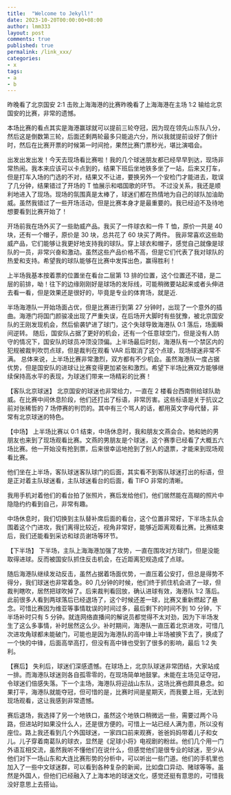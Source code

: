 ```yaml
---
title:  "Welcome to Jekyll!"
date: 2023-10-20T00:00:00+08:00
author: lmm333
layout: post
comments: true
published: true
permalink: /link_xxx/
categories:
- x
tags:
- a
- b
---
```

昨晚看了北京国安 2:1 击败上海海港的比赛昨晚看了上海海港在主场 1:2 输给北京国安的比赛，非常的遗憾。

本场比赛的看点其实是海港赢球就可以提前三轮夺冠，因为现在领先山东队八分，然后这是倒数第三轮，后面还剩两轮最多只能追六分，所以我就提前设好了倒计时，然后在比赛开票的时候第一时间抢，果然比赛门票秒光，堪比演唱会。

出发出发出发！今天去现场看比赛啦！我的几个球迷朋友都已经早早到达，现场非常热闹。我本来应该可以卡点到的，结果下班后坐地铁多坐了一站，后来又打车，但是打车入场的门选的不对，结果又不让进，要换另外一个安检门才能进去，耽误了几分钟，结果错过了开场的 T 恤展示和唱国歌的环节。
不过没关系，我还是顺利地进入了现场。现场的氛围真是太棒了，球迷们都在热情地为自己的球队加油助威。虽然我错过了一些开场活动，但是比赛本身才是最重要的。我已经迫不及待地想要看到比赛开始了！

开场前我在场外买了一些助威产品。我买了一件球衣和一件 T 恤，原价一共是 40 块，还有一个帽子，原价是 30 块，总共花了 60 块买了两件。
我非常喜欢这些助威产品，它们能够让我更好地支持我的球队。穿上球衣和帽子，感觉自己就像是球队的一员，非常兴奋和激动。虽然这些产品价格不高，但是它们代表了我对球队的热爱和支持。希望我的球队能够在比赛中发挥出色，赢得胜利！

上半场我基本按着票的位置坐在看台二层第 13 排的位置，这个位置还不错，是二层的前排，呦！往下的边缘刚刚好是球场的发际线，可能稍微要站起来或者头伸进去看一看，但是效果还是很好的，毕竟是专业的体育场，就是近.

半场海港队一开始场面占优，但是比赛进行到第 27 分钟时，出现了一个意外的插曲。海港门将国门颜骏凌出现了严重失误，在后场开大脚时有些犹豫，被北京国安队的王刚发现机会，然后偷袭铲进了球门，这个失球导致海港队 0:1 落后，场面瞬间逆转。
随后，国安队占据了更好的机会，还有一个任意球空门，但是没有人防守的情况下，国安队的球员冲顶没顶偏。上半场最后时刻，海港队有一个禁区内的犯规被裁判吹罚点球，但是裁判在观看 VAR 后取消了这个点球，现场球迷非常不满。
总体来说，上半场比赛非常激烈，双方都有不少机会。虽然海港队一度占据优势，但是国安队的进球让比赛变得更加紧张和激烈。希望下半场比赛双方能够继续保持高水平的表现，为球迷们带来一场精彩的比赛！

【客队北京球迷】
北京国安的球迷也非常给力，一直在 2 楼看台西南侧给球队助威。在比赛中间休息阶段，他们还打出了标语，非常厉害。这些标语是关于抗议之前对张稀哲的 7 场停赛的判罚的。其中有三个骂人的话，都用英文字母代替，非常有北京球迷的特色。

【中场】
上半场比赛以 0:1 结束，中场休息时，我和朋友文燕会合。她和她的男朋友也来到了现场观看比赛。文燕的男朋友是个球迷，这个赛季已经看了大概五六场比赛。他一开始没有抢到票，后来很幸运地抢到了别人的退票，才能来到现场观看比赛。

他们坐在上半场，客队球迷客队球门的后面，其实看不到客队球迷打出的标语，但是正对着主队球迷看，主队球迷看台的后面，看 TIFO 非常的清晰。

我用手机对着他们的看台拍了张照片，赛后发给他们，他们居然能在高糊的照片中隐隐约约看到自己，非常有趣。

中场休息时，我们切换到主队替补席后面的看台，这个位置非常好，下半场主队会围着这个门进攻，我们离得比较近，视角非常好，能够近距离观看比赛。比赛结束后，我们还能看到采访和球员谢场等环节。

【下半场】
下半场，主队上海海港加强了攻势，一直在围攻对方球门，但是没能取得进球。反而被国安队抓住反击机会，在近距离犯规造成了点球。

随后海港队继续发动反击，虽然占据着场面优势，一直压着公安打，但总是得势不得分，我们球迷也非常着急。80 几分钟的时候，他们终于抓住机会进了一球，但裁判瞎吹，居然把球吹掉了。后来裁判看回放，确认进球有效，海港队 1:2 落后。此前很多人看到两球落后已经退场了，这个时候还差一球，比赛又重新燃起了悬念。可惜比赛因为维亚等事情耽误的时间过多，最后剩下的时间不到 10 分钟，下半场补时只有 5 分钟。就连网络直播间的解说员都觉得不太对劲，因为下半场发生了这么多事情，补时居然这么少。补时期间，海港队一直压着北京进攻，可惜几次进攻角球都未能破门，可能也是因为海港队的高中锋上半场被换下去了，换成了一个快的中锋，后面高举高打，但没有高中锋也受到了很多的影响，最后 1:2 失利。

【赛后】
失利后，球迷们深感遗憾。在球场上，北京队球迷非常团结，大家站成一排。而海港队球迷则各自孤零零的，在现场简单地鼓掌。未能在主场见证夺冠，令球迷们倍感失落。下一个主场，海港队将迎战山东队，这场比赛也颇具悬念。如果打平，海港队就能夺冠，但可惜的是，比赛时间是星期天，而我要上班，无法到现场观看，这让我感到非常遗憾。

赛后退场，我选择了另一个地铁口，虽然这个地铁口稍微远一些，需要过两个马路，但进站时如果没什么人，还是很方便的。可惜上一站已经人满为患，所以没有座位。路上我还看到几个外国球迷，一家四口前来观赛，爸爸妈妈带着儿子和女儿。儿子穿着南葛队的球衣，显然是《足球小将》电视剧的粉丝。他们几个用一门外语互相交流，虽然我听不懂他们在说什么，但感觉他们是很专业的球迷，至少从他们对下一场山东和大连比赛形势的分析中，可以听出一些门道。他们的手机里也加入了一些中文球迷群，可以看到各种复杂的新闻，比如盘口异动、赌球等等。虽然是外国人，但他们已经融入了上海本地的球迷文化，感觉还挺有意思的，可惜我没好意思上去搭讪。





